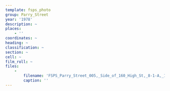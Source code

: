 ```yaml
---
template: fsps_photo
group: Parry_Street
year: '1978'
description: ~
places:
    - ''
coordinates: ~
heading: ~
classification: ~
section: ~
cell: ~
film_roll: ~
files:
    -
        filename: 'FSPS_Parry_Street_005,_Side_of_160_High_St,_8-1-A,_1978.png'
        caption: ''
---
```


